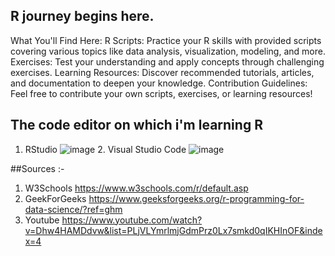## R journey begins here.


 What You'll Find Here:
R Scripts: Practice your R skills with provided scripts covering various topics like data analysis, visualization, modeling, and more.
Exercises: Test your understanding and apply concepts through challenging exercises.
Learning Resources: Discover recommended tutorials, articles, and documentation to deepen your knowledge.
Contribution Guidelines: Feel free to contribute your own scripts, exercises, or learning resources!


##                                       The code editor on which i'm learning R 
1. RStudio 
![image](https://github.com/Namityadav8/R-Programming-/assets/114800158/9febc826-0d69-4c98-a808-b0c91dfe0a8a)
                        2. Visual Studio Code
 ![image](https://github.com/Namityadav8/R-Programming-/assets/114800158/506c9a9d-e0dd-4543-b66a-dc8059214a63)




##Sources :- 
1. W3Schools https://www.w3schools.com/r/default.asp
2. GeekForGeeks https://www.geeksforgeeks.org/r-programming-for-data-science/?ref=ghm
3. Youtube https://www.youtube.com/watch?v=Dhw4HAMDdvw&list=PLjVLYmrlmjGdmPrz0Lx7smkd0qIKHInOF&index=4




